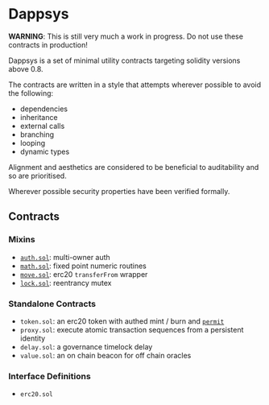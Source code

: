 # Dappsys

**WARNING**: This is still very much a work in progress. Do not use these contracts in production!

Dappsys is a set of minimal utility contracts targeting solidity versions above 0.8.

The contracts are written in a style that attempts wherever possible to avoid the following:

- dependencies
- inheritance
- external calls
- branching
- looping
- dynamic types

Alignment and aesthetics are considered to be beneficial to auditability and so are prioritised.

Wherever possible security properties have been verified formally.

## Contracts

### Mixins

- [`auth.sol`](./auth.md): multi-owner auth
- [`math.sol`](./math.md): fixed point numeric routines
- [`move.sol`](./move.md): erc20 `transferFrom` wrapper
- [`lock.sol`](./lock.md): reentrancy mutex

### Standalone Contracts

- `token.sol`: an erc20 token with authed mint / burn and [`permit`](https://eips.ethereum.org/EIPS/eip-2612)
- `proxy.sol`: execute atomic transaction sequences from a persistent identity
- `delay.sol`: a governance timelock delay
- `value.sol`: an on chain beacon for off chain oracles

### Interface Definitions

- `erc20.sol`
